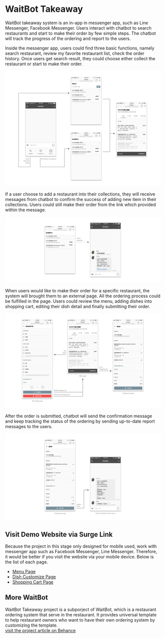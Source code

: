 # WaitBot Takeaway
WaitBot takeaway system is an in-app in messenger app, such as Line Messenger, Facebook Messenger. Users interact with chatbot to search restaurants and start to make their order by few simple steps. The chatbot will track the progress of the ordering and report to the users.  

Inside the messenger app, users could find three basic functions, namely search restaurant, review my favorite restaurant list, check the order history. Once users get search result, they could choose either collect the restaurant or start to make their order.  
  
![Flow explains three basic function of WaitBot Takeaway](/waitBot-takeaway/assets/three%20functions%20explaination.jpg)  
  
If a user choose to add a restaurant into their collections, they will receive messages from chatbot to confirm the success of adding new item in their collections. Users could still make their order from the link which provided within the message.  
  
![Flow explains what happend after adding restaurant to collections](/waitBot-takeaway/assets/collect%20restaurant.jpg)  
  
When users would like to make their order for a specific restaurant, the system will brought them to an external page. All the ordering process could be fulfilled in the page. Users could review the menu, adding dishes into shopping cart, editing their dish detail and finally submitting their order.  
  
![Flow explains what happend after adding restaurant to collections](/waitBot-takeaway/assets/restaurant%20page%20for%20ordering.jpg)    
  
After the order is submitted, chatbot will send the confirmation message and keep tracking the status of the ordering by sending up-to-date report messages to the users.  
  
![Flow explains what happend after adding restaurant to collections](/waitBot-takeaway/assets/submit%20order.jpg)    
  
## Visit Demo Website via Surge Link
Because the project in this stage only designed for mobile used, work with messenger app such as Facebook Messenger, Line Messenger. Therefore, it would be better if you visit the website via your mobile device. Below is the list of each page.
- [Menu Page](http://waitbot-demo.surge.sh/)  
- [Dish Customize Page](http://waitbot-demo.surge.sh/detail_customize.html)
- [Shopping Cart Page](http://waitbot-demo.surge.sh/shopping-cart.html)  
  
## More WaitBot
WaitBot Takeaway project is a subporject of WaitBot, which is a restaurant ordering system that serve in the restaurant. It provides universal template to help restaurant owners who want to have their own ordering system by customizing the template.  
[visit the project article on Behance](https://www.behance.net/gallery/81849791/WaitBot-Restaurant-ordering-system)

